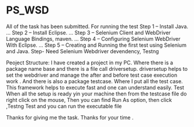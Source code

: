 # PS_WSD
All of the task has been submitted. For running the test 
Step 1 – Install Java. ...
Step 2 – Install Eclipse. ...
Step 3 – Selenium Client and WebDriver Language Bindings, maven. ...
Step 4 – Configuring Selenium WebDriver With Eclipse. ...
Step 5 – Creating and Running the first test using Selenium and Java.
Step- Need Selenium Webdriver devendency, Testng

Peoject Structure: I have created a project in my PC. Where there is a package name base and there is a file call driversetup. driversetup helps to set the webdriver and manage the after and before test case execution work . 
And there is also a package testcase. Where I put all the test case.
This framework helps to execute fast and one can understand easily. 
Test
When all the setup is ready yin your machine then from the testcase file do right click on the mouse, Then you can find Run As option, then click ,Testng Test and you can run the executable file


Thanks for giving me the task. Thanks for your time .
